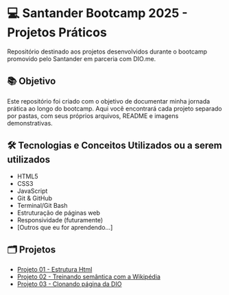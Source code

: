 # 💻 Santander Bootcamp 2025 - Projetos Práticos

Repositório destinado aos projetos desenvolvidos durante o bootcamp promovido pelo Santander em parceria com DIO.me.

## 📚 Objetivo

Este repositório foi criado com o objetivo de documentar minha jornada prática ao longo do bootcamp. Aqui você encontrará cada projeto separado por pastas, com seus próprios arquivos, README e imagens demonstrativas.

## 🛠️ Tecnologias e Conceitos Utilizados ou a serem utilizados

- HTML5
- CSS3
- JavaScript
- Git & GitHub
- Terminal/Git Bash
- Estruturação de páginas web
- Responsividade (futuramente)
- [Outros que eu for aprendendo...]

## 🗂️ Projetos

- [Projeto 01 - Estrutura Html](./Projeto-01-estrutura-html)
- [Projeto 02 - Treinando semântica com a Wikipédia](./Projeto-02-Wikipédia-html)
- [Projeto 03 - Clonando página da DIO](/Projeto-03-CloneDio-css)
